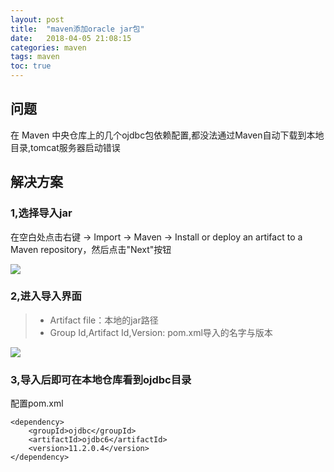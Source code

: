 ```yaml
---
layout: post
title:  "maven添加oracle jar包"
date:   2018-04-05 21:08:15
categories: maven
tags: maven
toc: true
---
```


## 问题

在 Maven 中央仓库上的几个ojdbc包依赖配置,都没法通过Maven自动下载到本地目录,tomcat服务器启动错误

<!-- more -->

## 解决方案

### 1,选择导入jar

在空白处点击右键 -> Import -> Maven -> Install or deploy an artifact to a Maven repository，然后点击"Next"按钮




![](http://ww1.sinaimg.cn/large/0060GLrDgy1fq268opay7j30eb0f7gme.jpg)


### 2,进入导入界面

> * Artifact file：本地的jar路径
> * Group Id,Artifact Id,Version: pom.xml导入的名字与版本

![](http://ww1.sinaimg.cn/large/0060GLrDgy1fq26eg6mgbj30ed0fa3z2.jpg)

### 3,导入后即可在本地仓库看到ojdbc目录

配置pom.xml

```
<dependency>
    <groupId>ojdbc</groupId>
    <artifactId>ojdbc6</artifactId>
    <version>11.2.0.4</version>
</dependency>
```

